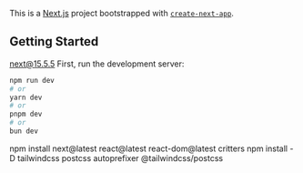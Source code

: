 This is a [Next.js](https://nextjs.org) project bootstrapped with [`create-next-app`](https://nextjs.org/docs/pages/api-reference/create-next-app).

## Getting Started

next@15.5.5
First, run the development server:

```bash
npm run dev
# or
yarn dev
# or
pnpm dev
# or
bun dev
```

npm install next@latest react@latest react-dom@latest critters
npm install -D tailwindcss postcss autoprefixer @tailwindcss/postcss
